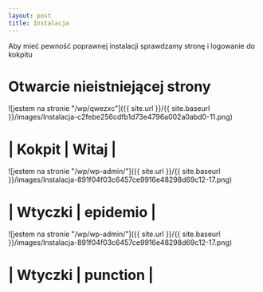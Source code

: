 ```yaml
---
layout: post
title: Instalacja
---
```


Aby mieć pewność poprawnej instalacji sprawdzamy stronę i logowanie do kokpitu
# Otwarcie nieistniejącej strony


![jestem na stronie "/wp/qwezxc"]({{ site.url }}/{{ site.baseurl }}/images/Instalacja-c2febe256cdfb1d73e4796a002a0abd0-11.png)

# | Kokpit        | Witaj                   |


![jestem na stronie "/wp/wp-admin/"]({{ site.url }}/{{ site.baseurl }}/images/Instalacja-891f04f03c6457ce9916e48298d69c12-17.png)

# | Wtyczki       | epidemio                |


![jestem na stronie "/wp/wp-admin/"]({{ site.url }}/{{ site.baseurl }}/images/Instalacja-891f04f03c6457ce9916e48298d69c12-17.png)

# | Wtyczki       | punction                |
